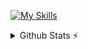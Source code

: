 [![My Skills](https://skillicons.dev/icons?i=html,css,js,ts,java,php,dart,nodejs,react,next,vite,flutter,express,spring,nest,postgresql,sqlite,git,github,aws,materialui,tailwind,idea,webstorm,phpstorm,vscode,neovim,linux,npm,maven,postman,stackoverflow)](https://skillicons.dev)
<details>
  <summary>Github Stats ⚡</summary>
  
  <a href="#">![Github stats](https://github-readme-stats.vercel.app/api?username=HarenaFiantso&theme=blueberry&count_private=true&hide_border=true&line_height=20)</a>
  <a href="#">![Top Langs](https://github-readme-stats.vercel.app/api/top-langs/?username=HarenaFiantso&layout=compact&theme=blueberry&count_private=true&hide_border=true)</a>
</details>
